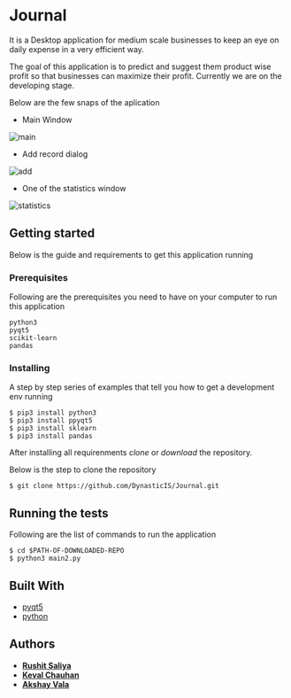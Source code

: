 # Journal
It is a Desktop application for medium scale businesses to keep an eye on daily expense in a very efficient way.

The goal of this application is to predict and suggest them product wise profit so that businesses can maximize their profit. Currently we are on the developing stage.

Below are the few snaps of the aplication
* Main Window

![main](https://user-images.githubusercontent.com/46487469/52335965-b332fe00-2a29-11e9-95c2-0f5bf8bfdda7.png)
* Add record dialog

![add](https://user-images.githubusercontent.com/46487469/52336955-4f5e0480-2a2c-11e9-8f96-0bf865938ce4.png)

* One of the statistics window

![statistics](https://user-images.githubusercontent.com/46487469/52336051-e4133300-2a29-11e9-8297-1d1d2afcdfe6.png)

## Getting started
Below is the guide and requirements to get this application running


### Prerequisites

Following are the prerequisites you need to have on your computer to run this application

```
python3
pyqt5
scikit-learn
pandas
```

### Installing

A step by step series of examples that tell you how to get a development env running



```
$ pip3 install python3
$ pip3 install ppyqt5
$ pip3 install sklearn
$ pip3 install pandas
```

After installing all requirenments *clone* or *download* the repository.

Below is the step to clone the repository

```
$ git clone https://github.com/DynasticIS/Journal.git
```


## Running the tests

Following are the list of commands to run the application


```
$ cd $PATH-OF-DOWNLOADED-REPO
$ python3 main2.py
```

## Built With
* [pyqt5](https://pypi.org/project/PyQt5/)
* [python](https://python.org/)

## Authors

* [**Rushit Saliya**](https://github.com/RushitSaliya)
* [**Keval Chauhan**](https://github.com/Keval25)
* [**Akshay Vala**](https://github.com/akshayvala)
